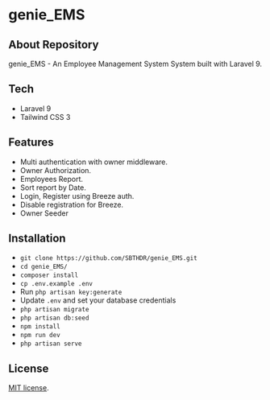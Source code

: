 # genie_EMS


## About Repository

genie_EMS - An Employee Management System System built with Laravel 9. 


## Tech 

- Laravel 9
- Tailwind CSS 3

## Features

- Multi authentication with owner middleware.
- Owner Authorization.
- Employees Report.
- Sort report by Date.
- Login, Register using Breeze auth.
- Disable registration for Breeze.
- Owner Seeder


## Installation

- `git clone https://github.com/SBTHDR/genie_EMS.git`
- `cd genie_EMS/`
- `composer install`
- `cp .env.example .env`
- Run `php artisan key:generate`
- Update `.env` and set your database credentials
- `php artisan migrate`
- `php artisan db:seed`
- `npm install`
- `npm run dev`
- `php artisan serve`


## License

[MIT license](https://opensource.org/licenses/MIT).